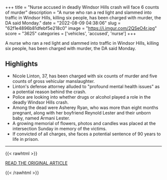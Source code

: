 +++
title = "Nurse accused in deadly Windsor Hills crash will face 6 counts of murder"
description = "A nurse who ran a red light and slammed into traffic in Windsor Hills, killing six people, has been charged with murder, the DA said Monday."
date = "2022-08-09 04:38:06"
slug = "62f1e4896b81dfebf5e218c0"
image = "https://i.imgur.com/2QSeO4r.jpg"
score = "3625"
categories = ['vehicles', 'accused', 'nurse']
+++

A nurse who ran a red light and slammed into traffic in Windsor Hills, killing six people, has been charged with murder, the DA said Monday.

## Highlights

- Nicole Linton, 37, has been charged with six counts of murder and five counts of gross vehicular manslaughter.
- Linton's defense attorney alluded to "profound mental health issues" as a potential reason behind the crash.
- Police are looking into whether drugs or alcohol played a role in the deadly Windsor Hills crash.
- Among the dead were Asherey Ryan, who was more than eight months pregnant, along with her boyfriend Reynold Lester and their unborn baby, named Armani Lester.
- A growing memorial of flowers, photos and candles was placed at the intersection Sunday in memory of the victims.
- If convicted of all charges, she faces a potential sentence of 90 years to life in prison.

---

{{< rawhtml >}}
  <p class="article-category">
    <a target="_blank" href="https://abc7.com/windsor-hills-crash-charges-against-driver-deadly-nicole-linton/12109045/">READ THE ORIGINAL ARTICLE</a>
  </p>
{{< /rawhtml >}}
